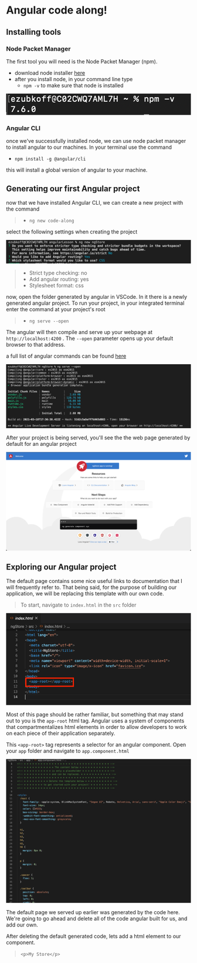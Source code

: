 # Angular code along! #


## Installing tools ##

### Node Packet Manager ###

The first tool you will need is the Node Packet Manager (npm). 

*	download node installer [here](https://nodejs.org/en/)
*  after you install node, in your command line type
	* ``npm -v`` to make sure that node is installed
	
![node -v](./assets/sc1.png)


### Angular CLI ###

once we've successfully installed node, we can use node packet manager to install angular to our machines. In your terminal use the command 


* ``npm install -g @angular/cli``

this will install a global version of angular to your machine.

## Generating our first Angular project ##

now that we have installed Angular CLI, we can create a new project with the command

> * ``ng new code-along``

select the following settings when creating the project 

![ng settings](./assets/sc2.png)

> * Strict type checking: no 
> * Add angular routing: yes
> * Stylesheet format: css

now, open the folder generated by angular in VSCode. In it there is a newly generated angular project. To run your project, in your integrated terminal enter the command at your project's root

> * ``ng serve --open``

The angular will then compile and serve up your webpage at  ``http://localhost:4200`` . The ``--open`` parameter opens up your default browser to that address. 

a full list of angular commands can be found [here](https://angular.io/cli)

![ng serve screenshot](./assets/ngServe.png)


After your project is being served, you'll see the the web page generated by default for an angular project 

![default page](./assets/defaultpage.png)

## Exploring our Angular project ##

The default page contains some nice useful links to documentation that I will frequently refer to. That being said, for the purpose of building our application, we will be replacing this template with our own code.

> To start, navigate to ``index.html`` in the ``src`` folder

![index.html](./assets/index.png)

Most of this page should be rather familiar, but something that may stand out to you is the  ``app-root`` html tag. Angular uses a system of components that compartmentalizes html elements in order to allow developers to work on each piece of their application separately.

This ``<app-root>`` tag represents a selector for an angular component. Open your ``app`` folder and navigate to ``app.component.html`` 

![app component html default](./assets/appcomponenthtmldefault.png)

The default page we served up earlier was generated by the code here. We're going to go ahead and delete all of the code angular built for us, and add our own.

After deleting the default generated code, lets add a html element to our component. 

> ``<p>My Store</p>``











